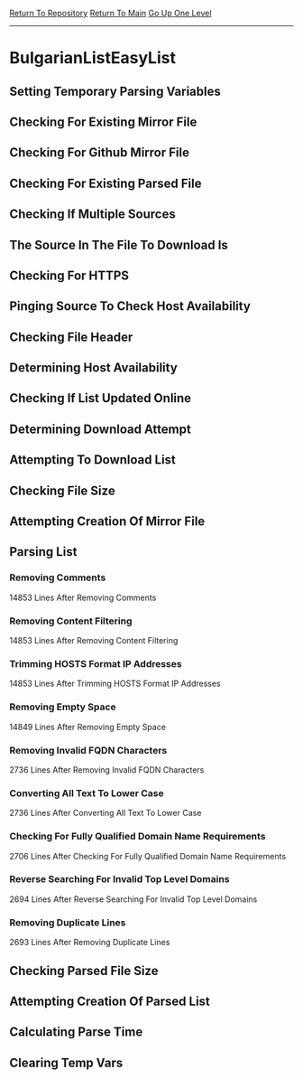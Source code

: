 [Return To Repository](https://github.com/deathbybandaid/piholeparser/)
[Return To Main](https://github.com/deathbybandaid/piholeparser/blob/master/RecentRunLogs/Mainlog.md)
[Go Up One Level](https://github.com/deathbybandaid/piholeparser/blob/master/RecentRunLogs/TopLevelScripts/30-Processing-External-Blacklists.md)
____________________________________
# BulgarianListEasyList
## Setting Temporary Parsing Variables
## Checking For Existing Mirror File
## Checking For Github Mirror File
## Checking For Existing Parsed File
## Checking If Multiple Sources
## The Source In The File To Download Is
## Checking For HTTPS
## Pinging Source To Check Host Availability
## Checking File Header
## Determining Host Availability
## Checking If List Updated Online
## Determining Download Attempt
## Attempting To Download List
## Checking File Size
## Attempting Creation Of Mirror File
## Parsing List
### Removing Comments
14853 Lines After Removing Comments
### Removing Content Filtering
14853 Lines After Removing Content Filtering
### Trimming HOSTS Format IP Addresses
14853 Lines After Trimming HOSTS Format IP Addresses
### Removing Empty Space
14849 Lines After Removing Empty Space
### Removing Invalid FQDN Characters
2736 Lines After Removing Invalid FQDN Characters
### Converting All Text To Lower Case
2736 Lines After Converting All Text To Lower Case
### Checking For Fully Qualified Domain Name Requirements
2706 Lines After Checking For Fully Qualified Domain Name Requirements
### Reverse Searching For Invalid Top Level Domains
2694 Lines After Reverse Searching For Invalid Top Level Domains
### Removing Duplicate Lines
2693 Lines After Removing Duplicate Lines
## Checking Parsed File Size
## Attempting Creation Of Parsed List
## Calculating Parse Time
## Clearing Temp Vars
